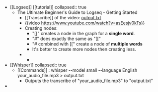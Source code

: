 - [[Logseq]] [[tutorial]]
  collapsed:: true
	- The Ultimate Beginner's Guide to Logseq - Getting Started
		- [[Transcribe]] of the video: [output.txt](../assets/output_1699655504177_0.txt)
		- {{video https://www.youtube.com/watch?v=asEesjv0kTs}}
		- Creating nodes:
			- "[[" creates a node in the graph for a **single word**.
			- "#" does exactly the same as "[["
			- "# combined with [[" create a node of **multiple words**
			- It's better to create more nodes then creating less.
		-
			-
- [[Whisper]]
  collapsed:: true
	- [[Commands]] : whisper --model small --language English your_audio_file.mp3 > output.txt
		- Outputs the transcribe of "your_audio_file.mp3" to "output.txt"
-